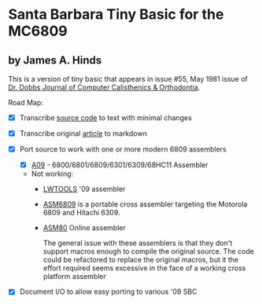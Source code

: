 # Santa Barbara Tiny Basic for the MC6809

## by James A. Hinds

This is a version of tiny basic that appears in issue #55, May 1981 issue of [Dr. Dobbs Journal of Computer Calisthenics & Orthodontia](https://www.drdobbs.com).

Road Map:

* [X] Transcribe [source code](basic_original.asm) to text with minimal changes
* [X] Transcribe original [article](article.md) to markdown
* [X] Port source to work with one or more modern 6809 assemblers
  * [X] [A09](https://github.com/Arakula/A09) - 6800/6801/6809/6301/6309/68HC11 Assembler
  * Not working:
    * [LWTOOLS](http://www.lwtools.ca/manual/index.html) '09 assembler
    * [ASM6809](https://www.6809.org.uk/asm6809/) is a portable cross assembler targeting the Motorola 6809 and Hitachi 6309.
    * [ASM80](https://asm80.com) Online assembler

      The general issue with these assemblers is that they don't support macros enough to compile the original source.
      The code could be refactored to replace the original macros, but it the effort required seems excessive in the face of
      a working cross platform assembler

* [X] Document I/O to allow easy porting to various '09 SBC
